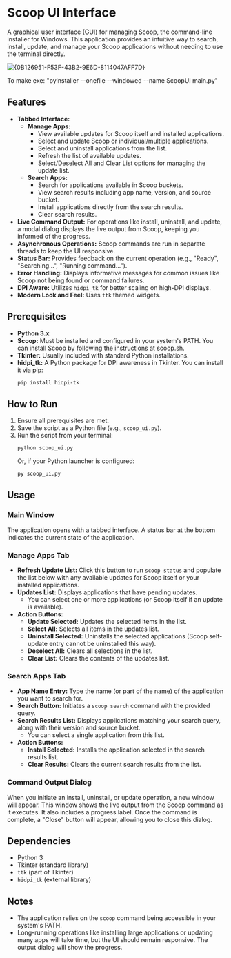 # Scoop UI Interface

A graphical user interface (GUI) for managing Scoop, the command-line installer for Windows. This application provides an intuitive way to search, install, update, and manage your Scoop applications without needing to use the terminal directly.

![{0B126951-F53F-43B2-9E6D-8114047AFF7D}](https://github.com/user-attachments/assets/07a2b215-1576-4d44-9d90-26fdc1acd082)

To make exe: "pyinstaller --onefile --windowed --name ScoopUI main.py"

## Features

*   **Tabbed Interface:**
    *   **Manage Apps:**
        *   View available updates for Scoop itself and installed applications.
        *   Select and update Scoop or individual/multiple applications.
        *   Select and uninstall applications from the list.
        *   Refresh the list of available updates.
        *   Select/Deselect All and Clear List options for managing the update list.
    *   **Search Apps:**
        *   Search for applications available in Scoop buckets.
        *   View search results including app name, version, and source bucket.
        *   Install applications directly from the search results.
        *   Clear search results.
*   **Live Command Output:** For operations like install, uninstall, and update, a modal dialog displays the live output from Scoop, keeping you informed of the progress.
*   **Asynchronous Operations:** Scoop commands are run in separate threads to keep the UI responsive.
*   **Status Bar:** Provides feedback on the current operation (e.g., "Ready", "Searching...", "Running command...").
*   **Error Handling:** Displays informative messages for common issues like Scoop not being found or command failures.
*   **DPI Aware:** Utilizes `hidpi_tk` for better scaling on high-DPI displays.
*   **Modern Look and Feel:** Uses `ttk` themed widgets.

## Prerequisites

*   **Python 3.x**
*   **Scoop:** Must be installed and configured in your system's PATH. You can install Scoop by following the instructions at scoop.sh.
*   **Tkinter:** Usually included with standard Python installations.
*   **hidpi_tk:** A Python package for DPI awareness in Tkinter. You can install it via pip:
    ```bash
    pip install hidpi-tk
    ```

## How to Run

1.  Ensure all prerequisites are met.
2.  Save the script as a Python file (e.g., `scoop_ui.py`).
3.  Run the script from your terminal:
    ```bash
    python scoop_ui.py
    ```
    Or, if your Python launcher is configured:
    ```bash
    py scoop_ui.py
    ```

## Usage

### Main Window

The application opens with a tabbed interface. A status bar at the bottom indicates the current state of the application.

### Manage Apps Tab

*   **Refresh Update List:** Click this button to run `scoop status` and populate the list below with any available updates for Scoop itself or your installed applications.
*   **Updates List:** Displays applications that have pending updates.
    *   You can select one or more applications (or Scoop itself if an update is available).
*   **Action Buttons:**
    *   **Update Selected:** Updates the selected items in the list.
    *   **Select All:** Selects all items in the updates list.
    *   **Uninstall Selected:** Uninstalls the selected applications (Scoop self-update entry cannot be uninstalled this way).
    *   **Deselect All:** Clears all selections in the list.
    *   **Clear List:** Clears the contents of the updates list.

### Search Apps Tab

*   **App Name Entry:** Type the name (or part of the name) of the application you want to search for.
*   **Search Button:** Initiates a `scoop search` command with the provided query.
*   **Search Results List:** Displays applications matching your search query, along with their version and source bucket.
    *   You can select a single application from this list.
*   **Action Buttons:**
    *   **Install Selected:** Installs the application selected in the search results list.
    *   **Clear Results:** Clears the current search results from the list.

### Command Output Dialog

When you initiate an install, uninstall, or update operation, a new window will appear. This window shows the live output from the Scoop command as it executes. It also includes a progress label. Once the command is complete, a "Close" button will appear, allowing you to close this dialog.

## Dependencies

*   Python 3
*   Tkinter (standard library)
*   `ttk` (part of Tkinter)
*   `hidpi_tk` (external library)

## Notes

*   The application relies on the `scoop` command being accessible in your system's PATH.
*   Long-running operations like installing large applications or updating many apps will take time, but the UI should remain responsive. The output dialog will show the progress.


